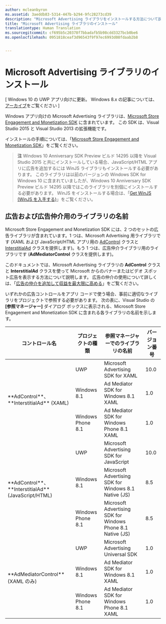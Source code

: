 ```yaml
---
author: mcleanbyron
ms.assetid: 3aeddb83-5314-447b-b294-9fc28273cd39
description: "Microsoft Advertising ライブラリをインストールする方法について説明します。"
title: "Microsoft Advertising ライブラリのインストール"
translationtype: Human Translation
ms.sourcegitcommit: cf695b5c20378f7bbadafb5b98cdd3327bcb0be6
ms.openlocfilehash: 0951818ceaf3d96543f9f97ec6993d08fdaab2b8


---
```


# Microsoft Advertising ライブラリのインストール


\[ Windows 10 の UWP アプリ向けに更新。 Windows 8.x の記事については、[アーカイブ](http://go.microsoft.com/fwlink/p/?linkid=619132)をご覧ください \]

Windows アプリ向けの Microsoft Advertising ライブラリは、[Microsoft Store Engagement and Monetization SDK](http://aka.ms/store-em-sdk) に含まれています。 この SDK は、Visual Studio 2015 と Visual Studio 2013 の拡張機能です。

インストールの手順については、「[Microsoft Store Engagement and Monetization SDK](https://msdn.microsoft.com/windows/uwp/monetize/monetize-your-app-with-the-microsoft-store-engagement-and-monetization-sdk)」をご覧ください。

> **注**  Windows 10 Anniversary SDK Preview ビルド 14295 以降を Visual Studio 2015 と共にインストールしている場合、JavaScript/HTML アプリに広告を追加するには WinJS ライブラリもインストールする必要があります。 このライブラリは以前のバージョンの Windows SDK for Windows 10 に含まれていましたが、Windows 10 Anniversary SDK Preview ビルド 14295 以降ではこのライブラリを別個にインストールする必要があります。 WinJS をインストールする場合は、「[Get WinJS (WinJS を入手する)](http://try.buildwinjs.com/download/GetWinJS/)」をご覧ください。

## 広告および広告仲介用のライブラリの名前


Microsoft Store Engagement and Monetization SDK には、2 つのセットの広告ライブラリが含まれています。1 つは、Microsoft Advertising 用ライブラリです (XAML および JavaScript/HTML アプリ用の [AdControl](https://msdn.microsoft.com/library/windows/apps/microsoft.advertising.winrt.ui.adcontrol.aspx) クラスと [InterstitialAd](https://msdn.microsoft.com/library/windows/apps/microsoft.advertising.winrt.ui.interstitialad.aspx) クラスを提供します)。もう 1 つは、広告仲介ライブラリ用のライブラリです (**AdMediatorControl** クラスを提供します)。

このドキュメントでは、Microsoft Advertising ライブラリの **AdControl** クラスと **InterstitialAd** クラスを使って Microsoft からのバナーまたはビデオ スポット広告を表示する方法について説明します。 広告の仲介の使用について詳しくは、「[広告の仲介を追加して収益を最大限に高める](https://msdn.microsoft.com/windows/uwp/monetize/use-ad-mediation-to-maximize-revenue)」をご覧ください。


いずれかの広告コントロールをアプリ コードで使う場合、事前に適切なライブラリをプロジェクトで参照する必要があります。 次の表に、Visual Studio の **[参照マネージャー]** ダイアログ ボックスに表示される、Microsoft Store Engagement and Monetization SDK に含まれる各ライブラリの名前を示します。


<table>
    <thead>
        <tr><th>コントロール名</th><th>プロジェクトの種類</th><th>参照マネージャーでのライブラリの名前</th><th>バージョン番号</th></tr>
    </thead>
    <tbody>
    <tr>
            <td rowspan="3">**AdControl**、**InterstitialAd** (XAML)</td>
            <td>UWP</td>
            <td>Microsoft Advertising SDK for XAML</td>
            <td>10.0</td>
        </tr>
        <tr>
            <td>Windows 8.1</td>
            <td>Ad Mediator SDK for Windows 8.1 XAML</td>
            <td>1.0</td>
        </tr>
        <tr>
            <td>Windows Phone 8.1</td>
            <td>Ad Mediator SDK for Windows Phone 8.1 XAML</td>
            <td>1.0</td>
        </tr>
    <tr>
            <td rowspan="3">**AdControl**、**InterstitialAd** (JavaScript/HTML)</td>
            <td>UWP</td>
            <td>Microsoft Advertising SDK for JavaScript</td>
            <td>10.0</td>
        </tr>
        <tr>
            <td>Windows 8.1</td>
            <td>Microsoft Advertising SDK for Windows 8.1 Native (JS)</td>
            <td>8.5</td>
        </tr>
        <tr>
            <td>Windows Phone 8.1</td>
            <td>Microsoft Advertising SDK for Windows Phone 8.1 Native (JS)</td>
            <td>8.5</td>
        </tr>
    <tr>
            <td rowspan="3">**AdMediatorControl** (XAML のみ)</td>
            <td>UWP</td>
            <td>Microsoft Advertising Universal SDK</td>
            <td>1.0</td>
        </tr>
        <tr>
            <td>Windows 8.1</td>
            <td>Ad Mediator SDK for Windows 8.1 XAML</td>
            <td>1.0</td>
        </tr>
        <tr>
            <td>Windows Phone 8.1</td>
            <td>Ad Mediator SDK for Windows Phone 8.1 XAML</td>
            <td>1.0</td>
        </tr>
    </tbody>
</table>

 

 

 



<!--HONumber=Jun16_HO4-->


